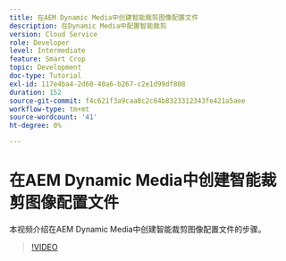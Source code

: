 ```yaml
---
title: 在AEM Dynamic Media中创建智能裁剪图像配置文件
description: 在Dynamic Media中配置智能裁剪
version: Cloud Service
role: Developer
level: Intermediate
feature: Smart Crop
topic: Development
doc-type: Tutorial
exl-id: 117e4ba4-2d60-40a6-b267-c2e1d99df808
duration: 152
source-git-commit: f4c621f3a9caa8c2c64b8323312343fe421a5aee
workflow-type: tm+mt
source-wordcount: '41'
ht-degree: 0%

---
```


# 在AEM Dynamic Media中创建智能裁剪图像配置文件

本视频介绍在AEM Dynamic Media中创建智能裁剪图像配置文件的步骤。

>[!VIDEO](https://video.tv.adobe.com/v/335460?quality=12&learn=on)

